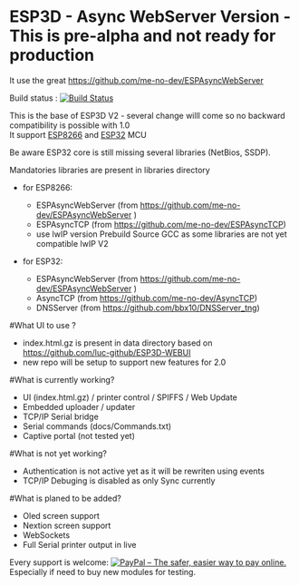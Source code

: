 # ESP3D - Async WebServer Version - This is pre-alpha and not ready for production    
It use the great https://github.com/me-no-dev/ESPAsyncWebServer   

Build status : [![Build Status](https://travis-ci.org/luc-github/ESP3D.svg?branch=asyncwebserver)](https://travis-ci.org/luc-github/ESP3D)    


This is the base of ESP3D V2 - several change willl come so no backward compatibility is possible with 1.0     
It support [ESP8266](https://github.com/esp8266/Arduino) and [ESP32](https://github.com/espressif/arduino-esp32) MCU   

Be aware ESP32 core is still missing several libraries (NetBios, SSDP).    
   
Mandatories libraries are present in libraries directory    
* for ESP8266:   
    - ESPAsyncWebServer (from https://github.com/me-no-dev/ESPAsyncWebServer )   
    - ESPAsyncTCP (from https://github.com/me-no-dev/ESPAsyncTCP)   
    - use lwIP version Prebuild Source GCC as some libraries are not yet compatible lwIP V2   
    
* for ESP32:    
    - ESPAsyncWebServer  (from https://github.com/me-no-dev/ESPAsyncWebServer )   
    - AsyncTCP (from https://github.com/me-no-dev/AsyncTCP)   
    - DNSServer (from https://github.com/bbx10/DNSServer_tng)   
    
#What UI to use ?
* index.html.gz is present in data directory based on https://github.com/luc-github/ESP3D-WEBUI
* new repo will be setup to support new features for 2.0
    
#What is currently working?    
* UI (index.html.gz) / printer control / SPIFFS / Web Update
* Embedded uploader / updater   
* TCP/IP Serial bridge
* Serial commands (docs/Commands.txt)
* Captive portal (not tested yet)   

#What is not yet working?   
* Authentication is not active yet as it will be rewriten using events   
* TCP/IP Debuging is disabled as only Sync currently     

#What is planed to be added?     
* Oled screen support   
* Nextion screen support   
* WebSockets    
* Full Serial printer output in live    


Every support is welcome: [<img src="https://www.paypalobjects.com/en_US/i/btn/btn_donateCC_LG_global.gif" border="0" alt="PayPal – The safer, easier way to pay online.">](https://www.paypal.com/cgi-bin/webscr?cmd=_s-xclick&hosted_button_id=Y8FFE7NA4LJWQ)    
Especially if need to buy new modules for testing.   
